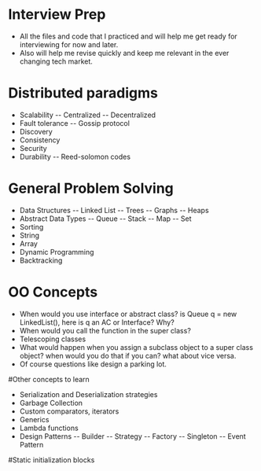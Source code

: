 # Interview Prep
- All the files and code that I practiced and will help me get ready for interviewing for now and later.
- Also will help me revise quickly and keep me relevant in the ever changing tech market.

# Distributed paradigms
- Scalability
	-- Centralized
	-- Decentralized
- Fault tolerance
	-- Gossip protocol
- Discovery
- Consistency
- Security
- Durability
	-- Reed-solomon codes

# General Problem Solving
- Data Structures
	-- Linked List
	-- Trees
	-- Graphs
	-- Heaps
- Abstract Data Types
	-- Queue 
	-- Stack 
	-- Map 
	-- Set
- Sorting
- String
- Array
- Dynamic Programming
- Backtracking


# OO Concepts
- When would you use interface or abstract class? is Queue q = new LinkedList(), here is q an AC or Interface? Why?
- When would you call the function in the super class?
- Telescoping classes
- What would happen when you assign a subclass object to a super class object? when would you do that if you can? what about vice versa.
- Of course questions like design a parking lot.

#Other concepts to learn
- Serialization and Deserialization strategies
- Garbage Collection
- Custom comparators, iterators
- Generics
- Lambda functions
- Design Patterns
	-- Builder
	-- Strategy
	-- Factory
	-- Singleton
	-- Event Pattern

#Static initialization blocks


